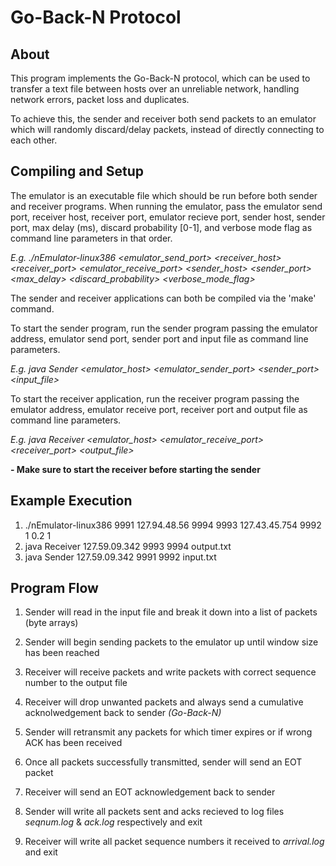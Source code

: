 Go-Back-N Protocol
==================

About
-----

This program implements the Go-Back-N protocol, which can be used to transfer a text file between hosts over an unreliable network, handling network errors, packet loss and duplicates.

To achieve this, the sender and receiver both send packets to an emulator which will randomly discard/delay packets, instead of directly connecting to each other.


Compiling and Setup
-------------------

The emulator is an executable file which should be run before both sender and receiver programs. When running the emulator, pass the emulator send port, receiver host, receiver port, emulator recieve port, sender host, sender port, max delay (ms), discard probability [0-1], and verbose mode flag as command line parameters in that order.

*E.g. ./nEmulator-linux386 <emulator_send_port> <receiver_host> <receiver_port> <emulator_receive_port> <sender_host> <sender_port> <max_delay> <discard_probability> <verbose_mode_flag>* 

The sender and receiver applications can both be compiled via the 'make' command. 

To start the sender program, run the sender program passing the emulator address, emulator send port, sender port and input file as command line parameters.

*E.g. java Sender <emulator_host> <emulator_sender_port> <sender_port> <input_file>*
  
To start the receiver application, run the receiver program passing the emulator address, emulator receive port, receiver port and output file as command line parameters.

*E.g. java Receiver <emulator_host> <emulator_receive_port> <receiver_port> <output_file>*

**- Make sure to start the receiver before starting the sender**


Example Execution
-----------------

1. ./nEmulator-linux386 9991 127.94.48.56 9994 9993 127.43.45.754 9992 1 0.2 1
2. java Receiver 127.59.09.342 9993 9994 output.txt
3. java Sender 127.59.09.342 9991 9992 input.txt


Program Flow
------------

1. Sender will read in the input file and break it down into a list of packets (byte arrays)

2. Sender will begin sending packets to the emulator up until window size has been reached

3. Receiver will receive packets and write packets with correct sequence number to the output file

4. Receiver will drop unwanted packets and always send a cumulative acknolwedgement back to sender *(Go-Back-N)*

5. Sender will retransmit any packets for which timer expires or if wrong ACK has been received

6. Once all packets successfully transmitted, sender will send an EOT packet

7. Receiver will send an EOT acknowledgement back to sender

8. Sender will write all packets sent and acks recieved to log files *seqnum.log* & *ack.log* respectively and exit

9. Receiver will write all packet sequence numbers it received to *arrival.log* and exit


